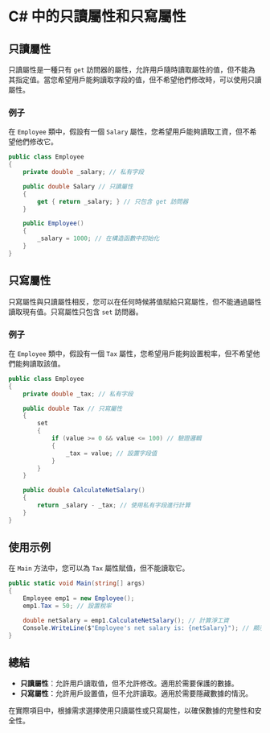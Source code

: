 # C# 中的只讀屬性和只寫屬性

## 只讀屬性
只讀屬性是一種只有 `get` 訪問器的屬性，允許用戶隨時讀取屬性的值，但不能為其指定值。當您希望用戶能夠讀取字段的值，但不希望他們修改時，可以使用只讀屬性。

### 例子
在 `Employee` 類中，假設有一個 `Salary` 屬性，您希望用戶能夠讀取工資，但不希望他們修改它。

```csharp
public class Employee
{
    private double _salary; // 私有字段

    public double Salary // 只讀屬性
    {
        get { return _salary; } // 只包含 get 訪問器
    }

    public Employee()
    {
        _salary = 1000; // 在構造函數中初始化
    }
}
```

## 只寫屬性
只寫屬性與只讀屬性相反，您可以在任何時候將值賦給只寫屬性，但不能通過屬性讀取現有值。只寫屬性只包含 `set` 訪問器。

### 例子
在 `Employee` 類中，假設有一個 `Tax` 屬性，您希望用戶能夠設置稅率，但不希望他們能夠讀取該值。

```csharp
public class Employee
{
    private double _tax; // 私有字段

    public double Tax // 只寫屬性
    {
        set 
        {
            if (value >= 0 && value <= 100) // 驗證邏輯
            {
                _tax = value; // 設置字段值
            }
        }
    }

    public double CalculateNetSalary()
    {
        return _salary - _tax; // 使用私有字段進行計算
    }
}
```

## 使用示例
在 `Main` 方法中，您可以為 `Tax` 屬性賦值，但不能讀取它。

```csharp
public static void Main(string[] args)
{
    Employee emp1 = new Employee();
    emp1.Tax = 50; // 設置稅率

    double netSalary = emp1.CalculateNetSalary(); // 計算淨工資
    Console.WriteLine($"Employee's net salary is: {netSalary}"); // 顯示淨工資
}
```

## 總結
- **只讀屬性**：允許用戶讀取值，但不允許修改。適用於需要保護的數據。
- **只寫屬性**：允許用戶設置值，但不允許讀取。適用於需要隱藏數據的情況。

在實際項目中，根據需求選擇使用只讀屬性或只寫屬性，以確保數據的完整性和安全性。
